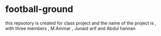 # football-ground
this repsotory is created for class project and the name of the project is , with three members , M.Ammar , Junaid arif and Abdul hannan
